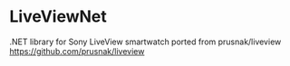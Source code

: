 LiveViewNet
===========

.NET library for Sony LiveView smartwatch ported from prusnak/liveview
https://github.com/prusnak/liveview
